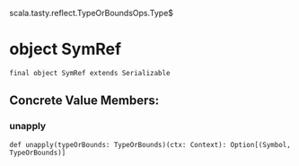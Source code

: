 scala.tasty.reflect.TypeOrBoundsOps.Type$
# object SymRef

<pre><code class="language-scala" >final object SymRef extends Serializable</pre></code>
## Concrete Value Members:
### unapply
<pre><code class="language-scala" >def unapply(typeOrBounds: TypeOrBounds)(ctx: Context): Option[(Symbol, TypeOrBounds)]</pre></code>

